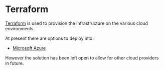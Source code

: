 # Terraform
[Terraform](https://www.terraform.io/) is used to provision the infrastructure on the various cloud environments.

At present there are options to deploy into:
* [Microsoft Azure](https://github.com/lsc-sde/iac-terraform-azure)

However the solution has been left open to allow for other cloud providers in future.